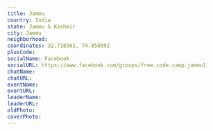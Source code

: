 ```yaml
---
title: Jammu
country: India
state: Jammu & Kashmir
city: Jammu
neighborhood: 
coordinates: 32.718561, 74.858092
plusCode:
socialName: Facebook
socialURL: https://www.facebook.com/groups/free.code.camp.jammu1
chatName:
chatURL:
eventName:
eventURL:
leaderName:
leaderURL:
oldPhoto: 
coverPhoto:
---
```


